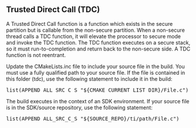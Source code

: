 ## Trusted Direct Call (TDC)

A Trusted Direct Call function is a function which exists in the
secure partition but is callable from the non-secure partition.
When a non-secure thread calls a TDC function, it will elevate the
processor to secure mode and invoke the TDC function. The TDC function
executes on a secure stack, so it must run-to-completion and return
back to the non-secure side. A TDC function is not reentrant.

Update the CMakeLists.inc file to include your source file in the build.
You must use a fully qualified path to your source file. If the file
is contained in this folder (tdc), use the following statement to include
it in the build:

<pre>
list(APPEND ALL_SRC_C_S "${CMAKE_CURRENT_LIST_DIR}/File.c")
</pre>

The build executes in the context of an SDK environment. If your source
file is in the SDK/source repository, use the following statement:

<pre>
list(APPEND ALL_SRC_C_S "${SOURCE_REPO}/ti/path/File.c")
<pre>

